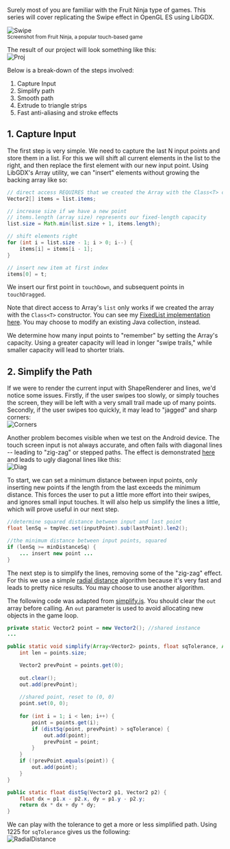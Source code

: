 Surely most of you are familiar with the Fruit Ninja type of games. This series will cover replicating the Swipe effect in OpenGL ES using LibGDX.

![Swipe](http://i.imgur.com/6nFRZDi.png)  
<sup>Screenshot from Fruit Ninja, a popular touch-based game</sup>


The result of our project will look something like this:  
![Proj](http://i.imgur.com/m61ar9v.gif)

Below is a break-down of the steps involved:

1. Capture Input
2. Simplify path
3. Smooth path
4. Extrude to triangle strips
5. Fast anti-aliasing and stroke effects

## 1. Capture Input

The first step is very simple. We need to capture the last N input points and store them in a list. For this we will shift all current elements in the list to the right, and then replace the first element with our new input point. Using LibGDX's Array utility, we can "insert" elements without growing the backing array like so:

```java
// direct access REQUIRES that we created the Array with the Class<T> constructor
Vector2[] items = list.items;

// increase size if we have a new point
// items.length (array size) represents our fixed-length capacity
list.size = Math.min(list.size + 1, items.length);

// shift elements right
for (int i = list.size - 1; i > 0; i--) {
	items[i] = items[i - 1];
}

// insert new item at first index
items[0] = t;
```

We insert our first point in `touchDown`, and subsequent points in `touchDragged`.

Note that direct access to Array's `list` only works if we created the array with the `Class<T>` constructor. You can see my [FixedList implementation here](https://gist.github.com/mattdesl/5002527). You may choose to modify an existing Java collection, instead.

We determine how many input points to "remember" by setting the Array's capacity. Using a greater capacity will lead in longer "swipe trails," while smaller capacity will lead to shorter trials. 

## 2. Simplify the Path

If we were to render the current input with ShapeRenderer and lines, we'd notice some issues. Firstly, if the user swipes too slowly, or simply touches the screen, they will be left with a very small trail made up of many points. Secondly, if the user swipes too quickly, it may lead to "jagged" and sharp corners:  
![Corners](http://i.imgur.com/VKyhA6s.png)

Another problem becomes visible when we test on the Android device. The touch screen input is not always accurate, and often fails with diagonal lines -- leading to "zig-zag" or stepped paths. The effect is demonstrated [here](http://obamapacman.com/2010/01/iphone-wins-smartphone-touchscreen-performance-test-better-than-nexus-one-droid/) and leads to ugly diagonal lines like this:  
![Diag](http://i.imgur.com/04saiAf.png)

To start, we can set a minimum distance between input points, only inserting new points if the length from the last exceeds the minimum distance. This forces the user to put a little more effort into their swipes, and ignores small input touches. It will also help us simplify the lines a little, which will prove useful in our next step.

```java
//determine squared distance between input and last point
float lenSq = tmpVec.set(inputPoint).sub(lastPoint).len2();

//the minimum distance between input points, squared
if (lenSq >= minDistanceSq) {
    ... insert new point ...
}
```

The next step is to simplify the lines, removing some of the "zig-zag" effect. For this we use a simple [radial distance](http://psimpl.sourceforge.net/radial-distance.html) algorithm because it's very fast and leads to pretty nice results. You may choose to use another algorithm.

The following code was adapted from [simplify.js](http://mourner.github.com/simplify-js/). You should clear the `out` array before calling. An `out` parameter is used to avoid allocating new objects in the game loop.

```java
private static Vector2 point = new Vector2(); //shared instance
...

public static void simplify(Array<Vector2> points, float sqTolerance, Array<Vector2> out) {
	int len = points.size;

	Vector2 prevPoint = points.get(0);
	
	out.clear();
	out.add(prevPoint);
	
	//shared point, reset to (0, 0)
	point.set(0, 0);
	
	for (int i = 1; i < len; i++) {
		point = points.get(i);
		if (distSq(point, prevPoint) > sqTolerance) {
			out.add(point);
			prevPoint = point;
		}
	}
	if (!prevPoint.equals(point)) {
		out.add(point);
	}
}

public static float distSq(Vector2 p1, Vector2 p2) {
	float dx = p1.x - p2.x, dy = p1.y - p2.y;
	return dx * dx + dy * dy;
}
```

We can play with the tolerance to get a more or less simplified path. Using 1225 for `sqTolerance` gives us the following:  
![RadialDistance](http://i.imgur.com/2NfgN7m.png)
